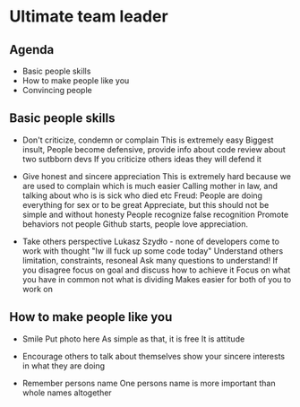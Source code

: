 
# Ultimate team leader

## Agenda
- Basic people skills
- How to make people like you
- Convincing people 

## Basic people skills
- Don't criticize, condemn or complain
This is extremely easy
Biggest insult,
People become defensive, provide info about code review about two sutbborn devs
If you criticize others ideas they will defend it

- Give honest and sincere appreciation
This is extremely hard because we are used to complain which is much easier
Calling mother in law, and talking about who is is sick who died etc
Freud: People are doing everything for sex or to be great
Appreciate, but this should not be simple and without honesty
People recognize false recognition
Promote behaviors not people
Github starts,  people love appreciation.

- Take others perspective
Lukasz Szydło - none of developers come to work with thought "Iw ill fuck up some code today"
Understand others limitation, constraints, resoneal
Ask many questions to understand!
If you disagree focus on goal and discuss how to achieve it
Focus on what you have in common not what is dividing
Makes easier for both of you to work on

## How to make people like you
- Smile
Put photo here
As simple as that, it is free 
It is attitude

- Encourage others to talk about themselves
show your sincere interests in what they are doing

- Remember persons name
One persons name is more important than whole names altogether


